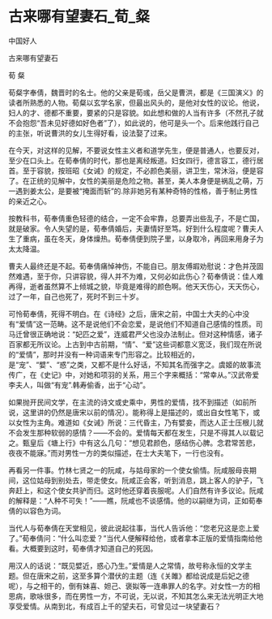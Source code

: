 # 古来哪有望妻石_荀_粲

中国好人

古来哪有望妻石

荀 粲

荀粲字奉倩，魏晋时的名士。他的父亲是荀彧，岳父是曹洪，都是《三国演义》的读者所熟悉的人物。荀粲以玄学名家，但最出风头的，是他对女性的议论。他说，妇人的才、德都不重要，要紧的只是容貌。如此想和做的人当有许多（不然孔子就不会抱怨“吾未见好德如好色者”了），如此说的，他可是头一个。后来他践行自己的主张，听说曹洪的女儿生得好看，设法娶了过来。

在今天，对这样的见解，不要说女性主义者和道学先生，便是普通人，也要反对，至少在口头上。在荀奉倩的时代，那也是离经叛道。妇女四行，德言容工，德行居首。至于容貌，按班昭《女诫》的规定，不必颜色美丽，讲卫生，常沐浴，便是容了。在正统的见解中，女性的美丽是危险之物。甚至，美人本身便是祸乱之萌，万一遇到姜太公，是要被“掩面而斩”的.除非她另有某种奇特的性格，善于制止男性的亲近之心。

按教科书，荀奉倩重色轻德的结合，一定不会牢靠，总要弄出些乱子，不是亡国，就是破家。令人失望的是，荀奉倩婚后，夫妻情好至笃。好到什么程度呢？曹夫人生了重病，虽在冬天，身体燥热。荀奉倩便到院子里，以身取冷，再回来用身子为太太降温。

曹夫人最终还是不起。荀奉倩痛悼神伤，不能自已。朋友傅嘏劝慰说：才色并茂固然难遇，至于你，只讲容貌，得人并不为难，又何必如此伤心？荀奉倩说：佳人难再得，逝者虽然算不上倾城之貌，毕竟是难得的颜色啊。他天天伤心，天天伤心，过了一年，自己也死了，死时不到三十岁。

可怜荀奉倩，死得不明白。在《诗经》之后，唐宋之前，中国士大夫的心中没有“爱情”这一范畴。这不是说他们不会恋爱，是说他们不知道自己感情的性质。司马迁曾很正确地说：“妃匹之爱”，连威君严父也没办法制止。但对这种情感，诸子百家都无所议论。上古到中古前期，“情”、“爱”这些词都意义宽泛，我们现在所说的“爱情”，那时并没有一种词语来专门形容之。比较相近的，是“宠”、“嬖”、“惑”之类，又都不是什么好话，不知其名而强字之。虞姬的故事流传广，在《史记》中，对她和项羽的关系，用三个字来概括：“常幸从。”汉武帝爱李夫人，叫做“有宠”.韩寿偷香，出于“心动”。

如果抛开民间文学，在主流的诗文或史乘中，男性的爱情，找不到描述（如前所说，这里讲的仍然是唐宋以前的情况）。能称得上是描述的，或出自女性笔下，或以女性为主角。难道如《女诫》所说：三代昏主，乃有嬖妾，而达人正士压根儿就不会发生那种软弱的感情？——不会的。爱情每天都在发生，只是不得其人以载记之。甄皇后《塘上行》中有这么几句：“想见君颜色，感结伤心脾。念君常苦悲，夜夜不能寐。”而对男性一方的类似描述，在士大夫笔下，一行也没有。

再看另一件事。竹林七贤之一的阮咸，与姑母家的一个使女偷情。阮咸服母丧期间，这位姑母到别处去，带走使女。阮咸正会客，听到消息，跳上客人的驴子，飞奔赶上，和这个使女共驴而归。这时他还穿着丧服呢。人们自然有许多议论。阮咸的解释是：“人种不可失！”——瞧，阮咸也不谈感情。他的以嗣继为词，正如荀奉倩的以容色为词。

当代人与荀奉倩在天堂相见，彼此说起往事，当代人告诉他：“您老兄这是恋上爱了。”荀奉倩问：“什么叫恋爱？”当代人便解释给他，或者拿本正版的爱情指南给他看。大概要到这时，荀奉倩才知道自己的死因。

用汉人的话说：“既见嬖近，惑心乃生。”爱情是人之常情，故号称永恒的文学主题。但在唐宋之前，这至多算个潜伏的主题（连《关雎》都给说成是后妃之德呢），与之相干的，倒有妹喜、妲己、褒姒等一连串罪人的名字。对女性一方的相思病，歌咏很多，而在男性一方，不可说，无以说，不知其怎么来无法光明正大地享受爱情。从南到北，有成百上千的望夫石，可曾见过一块望妻石？